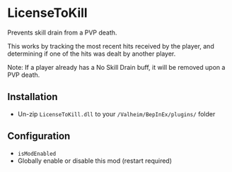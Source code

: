 # LicenseToKill

Prevents skill drain from a PVP death.

This works by tracking the most recent hits received by the player, and determining if one of the hits was dealt by another player.

Note: If a player already has a No Skill Drain buff, it will be removed upon a PVP death.

## Installation
- Un-zip `LicenseToKill.dll` to your `/Valheim/BepInEx/plugins/` folder

## Configuration
- `isModEnabled`
 - Globally enable or disable this mod (restart required)